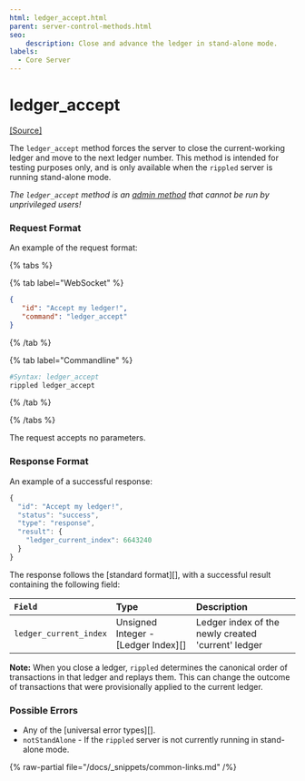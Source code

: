 ```yaml
---
html: ledger_accept.html
parent: server-control-methods.html
seo:
    description: Close and advance the ledger in stand-alone mode.
labels:
  - Core Server
---
```

# ledger_accept
[[Source]](https://github.com/XRPLF/rippled/blob/a61ffab3f9010d8accfaa98aa3cacc7d38e74121/src/ripple/rpc/handlers/LedgerAccept.cpp "Source")

The `ledger_accept` method forces the server to close the current-working ledger and move to the next ledger number. This method is intended for testing purposes only, and is only available when the `rippled` server is running stand-alone mode.

*The `ledger_accept` method is an [admin method](../index.md) that cannot be run by unprivileged users!*

### Request Format

An example of the request format:

{% tabs %}

{% tab label="WebSocket" %}
```json
{
   "id": "Accept my ledger!",
   "command": "ledger_accept"
}
```
{% /tab %}

{% tab label="Commandline" %}
```sh
#Syntax: ledger_accept
rippled ledger_accept
```
{% /tab %}

{% /tabs %}

The request accepts no parameters.

### Response Format

An example of a successful response:
```js
{
  "id": "Accept my ledger!",
  "status": "success",
  "type": "response",
  "result": {
    "ledger_current_index": 6643240
  }
}
```

The response follows the [standard format][], with a successful result containing the following field:

| `Field`                | Type             | Description                      |
|:-----------------------|:-----------------|:---------------------------------|
| `ledger_current_index` | Unsigned Integer - [Ledger Index][] | Ledger index of the newly created 'current' ledger |

**Note:** When you close a ledger, `rippled` determines the canonical order of transactions in that ledger and replays them. This can change the outcome of transactions that were provisionally applied to the current ledger.

### Possible Errors

* Any of the [universal error types][].
* `notStandAlone` - If the `rippled` server is not currently running in stand-alone mode.

{% raw-partial file="/docs/_snippets/common-links.md" /%}
